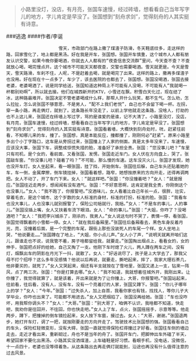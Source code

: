 > 小路里没灯，没店，有月亮，张国车速慢，经过砖墙，想看看自己当年写字儿的地方，字儿肯定是早没了。张国想到“刻舟求剑”，觉得刻舟的人其实挺有诗意。

###逃逸
####作者/李诞

						雪天，市政部门在路上撒了煤渣子防滑，冬天鞋底纹多，走这样的路，回家雪化了，地上都是黑汤。好在我是开车，张国想。张国开车慎重，这个城市人人都有朋友认识交警，如果今晚你要喝酒，你就去人人都有的“夜查信息交流群”里问，今天查不查？不查就放心喝，喝完慢点开。这个城市不可能天天都夜查，交警也需要喝酒。雪天就更是。今天是雪天，雪天路滑，车刹不住，人呢，不是赶着去喝，就是喝完了出来。这样的路上，撒再多煤渣子也没用。好在现在十一点多了，车少了，该去医院的也都去了，张国想。张国没喝酒，张国去接老婆，老婆喝酒了。说是同学给送，张国知道这种局上不可能有人没喝，不可能有人“我就喝一杯都别劝啊”，所以就去接。他们在城西新开的KTV，小雪还在飘，积雪白天化过，现在结了冰，这种路最难开。张国决定不管老婆喝成什么样，那帮人开什么玩笑，都不生气。怎么劝，怎么拉扯，怎么说张国不够意思，不是男人，“配不上我们老悦”，自己也不会留下喝一杯。左拐，穿一条小路，再走俩灯，就到了。这条路长年没走了，以前上学他就走这条路，没啥人，打劫的也不上这儿来，张国还在砖墙上写过字，骂的是谁爱的是谁，记不大清了。小路里没灯，没店，有月亮，张国车速慢，经过砖墙，想看看自己当年写字儿的地方，字儿肯定是早没了。张国想到“刻舟求剑”，觉得刻舟的人其实挺有诗意。张国看着墙，大概快到刻舟处时，咣，赶紧往前看，不知哪儿来的车，撞了。张国想，真是本能反应，撞都撞了，刚刚何必“赶紧”。原来小路里多出个小丁字路口，这车是从旁拐过来，张国撞上了人家的侧面。真是太多年没来了。车速慢，应该没大事，张国下车，调整成惊慌失措的脸，准备好了承担全责。张国：“您没事儿吧？”车里只有司机，是个女的，看前面，又看张国，发愣。张国走近车门。女人伏在方向盘上，哭了。张国敲车窗，“你没事儿吧？碰着了吗？”不可能，那么慢的车速。这车没灭火儿，张国才发现，她也没开车灯。女人坐起来，看一眼张国，挂了挡，开始倒车。张国往后躲，自己车头还贴着她的车，车一倒，金属摩擦，倒车镜挂掉，张国看着想，路窄，她想按原来的方向开走，还得再调两把。女人不动了，开了车门下来。女人：“就这样吧。”张国：“你没撞着吧？”女人：“就是报应。”张国往近走两步，想闻闻有没有酒气。张国：“不好意思啊，这肯定是我全责，你刚倒这个也没事儿。”女人：“我不跑了，你报警吧。”没酒味儿，女人看着比自己年长一点，很胖，壮实，穿着毛衣，是这个城市、这个岁数的女人标准的身材，标准的打扮，标准的脸。张国：“我看车也没大事儿，人也没事儿就别报警了，保险公司赔就行，我赔。”女人：“不是车的事儿，人的事儿。”张国没插上嘴，女人又扶着车流下眼泪。女人：“命的事儿。”张国：“大姐，你咋了？没喝酒吧？”女人：“我把李兴城杀了，刚杀的，我男人。”女人说这句时不哭了，表情一停，看张国，张国觉得飘着的小雪都一停。女人：“就在我后备厢里。”张国往后备厢看去，黑色车身反着月光，亮，没撞着后面，是一个完整的车尾，跟街上那些没装死人的车尾一个样。女人坐地上哭，“他说要走……”张国蹲在了地上，“大姐，你小点儿声。”女人小了声，“说明天就离开咱们这儿，跟谁走也不说，说我管不着，房子啥都留给我，就要走。”张国掏出烟点上，看看女的，女的伸手，张国把点好的给她，自己又掏了一支。他刚下车时熄了火儿，两人蹲在两车之间，没有灯，烟飘出车的阴影在月光下一抖，就散了。女人：“好话说尽了，孩子是上大学去了，那我父母不打个招呼？这么多年没感情？他说以后再说，就要走，撕吧起来，摔了，我家大理石茶几，他非要买的，就死了。”女人又哭起来，烟还有半支就按在了雪地里，张国又递上一支，钻来一阵风，点了两三次。张国：“你是打算去哪。”女人：“我不知道，我就想着往城外开，我刚出来。让你撞了，我觉得就算了，就是该着，开出来就是为了让你撞上，大哥，你报警吧。”张国站起来，往前看，往后看，没有人，没有车，没有一个亮着灯的人家，张国又蹲下。张国：“你儿子哪年上的学？”女人：“今年。”张国：“过失杀人，加上自首，我看你家也有钱，找找人，等你儿子大学毕业，你咋也出来了。可能都不用进去。”女人又把烟掐了，张国没再给她。张国：“车也没咋坏，用我帮你调头不？”女人：“大哥。”张国：“别大哥了，咱俩不认识，我啥都不知道，快走吧，我劝你是往回开，不往回，你也快走吧。”女人上了车，点火，张国摇摇手，示意等等。他走两步，蹲下，把撞掉的倒车镜捡起来，女人按下车窗，接过去。女人：“大哥，谢谢。”张国退两步，她打开车灯，调了一把，就按刚要走的方向开走了。驾驶技术比张国想的强。张国看看自己的车头，保险杠轻微变形，没有大碍，张国一直就觉得保险杠得撞过才好看。张国往车侧的墙边走去，走近才看出来，重新砌过，舟也不是当年的舟了。张国开车门，把脚伸出车外磕了半天，希望回家不要化出黑汤。小路其实没洒煤渣，上车磕鞋是好习惯。看眼手机，没电话，没微信，十一点四十，老婆也没等得着急。从这条路出去再走俩灯就能到，沿途也再没有什么值得注意的过去风景。			  		